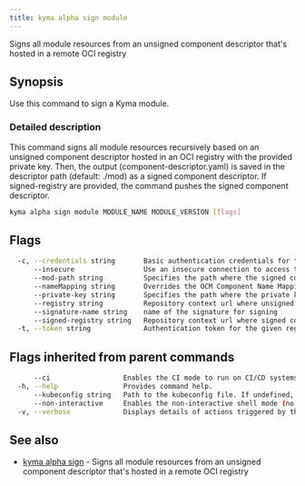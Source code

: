 ```yaml
---
title: kyma alpha sign module
---
```


Signs all module resources from an unsigned component descriptor that's hosted in a remote OCI registry

## Synopsis

Use this command to sign a Kyma module.

### Detailed description

This command signs all module resources recursively based on an unsigned component descriptor hosted in an OCI registry with the provided private key. Then, the output (component-descriptor.yaml) is saved in the descriptor path (default: ./mod) as a signed component descriptor. If signed-registry are provided, the command pushes the signed component descriptor.


```bash
kyma alpha sign module MODULE_NAME MODULE_VERSION [flags]
```

## Flags

```bash
  -c, --credentials string       Basic authentication credentials for the given registry in the format user:password
      --insecure                 Use an insecure connection to access the registry.
      --mod-path string          Specifies the path where the signed component descriptor will be stored (default "./mod")
      --nameMapping string       Overrides the OCM Component Name Mapping. Allowed values: "urlPath" or "sha256-digest". This flag is optional. (default "urlPath")
      --private-key string       Specifies the path where the private key used for signing
      --registry string          Repository context url where unsigned component descriptor located
      --signature-name string    name of the signature for signing
      --signed-registry string   Repository context url where signed component descriptor located
  -t, --token string             Authentication token for the given registry (alternative to basic authentication).
```

## Flags inherited from parent commands

```bash
      --ci                  Enables the CI mode to run on CI/CD systems. It avoids any user interaction (such as no dialog prompts) and ensures that logs are formatted properly in log files (such as no spinners for CLI steps).
  -h, --help                Provides command help.
      --kubeconfig string   Path to the kubeconfig file. If undefined, Kyma CLI uses the KUBECONFIG environment variable, or falls back "/$HOME/.kube/config".
      --non-interactive     Enables the non-interactive shell mode (no colorized output, no spinner)
  -v, --verbose             Displays details of actions triggered by the command.
```

## See also

* [kyma alpha sign](kyma_alpha_sign.md)	 - Signs all module resources from an unsigned component descriptor that's hosted in a remote OCI registry

